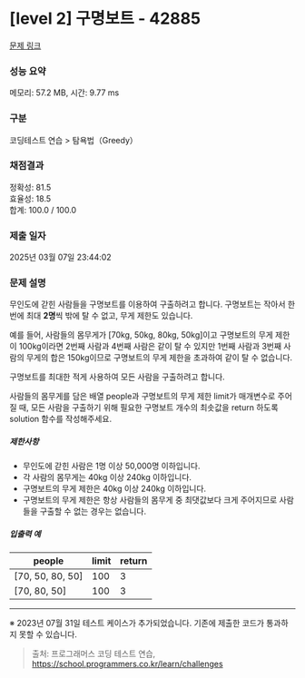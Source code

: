 # [level 2] 구명보트 - 42885 

[문제 링크](https://school.programmers.co.kr/learn/courses/30/lessons/42885) 

### 성능 요약

메모리: 57.2 MB, 시간: 9.77 ms

### 구분

코딩테스트 연습 > 탐욕법（Greedy）

### 채점결과

정확성: 81.5<br/>효율성: 18.5<br/>합계: 100.0 / 100.0

### 제출 일자

2025년 03월 07일 23:44:02

### 문제 설명

<p>무인도에 갇힌 사람들을 구명보트를 이용하여 구출하려고 합니다. 구명보트는 작아서 한 번에 최대 <strong>2명</strong>씩 밖에 탈 수 없고, 무게 제한도 있습니다.</p>

<p>예를 들어, 사람들의 몸무게가 [70kg, 50kg, 80kg, 50kg]이고 구명보트의 무게 제한이 100kg이라면 2번째 사람과 4번째 사람은 같이 탈 수 있지만 1번째 사람과 3번째 사람의 무게의 합은 150kg이므로 구명보트의 무게 제한을 초과하여 같이 탈 수 없습니다.</p>

<p>구명보트를 최대한 적게 사용하여 모든 사람을 구출하려고 합니다.</p>

<p>사람들의 몸무게를 담은 배열 people과 구명보트의 무게 제한 limit가 매개변수로 주어질 때, 모든 사람을 구출하기 위해 필요한 구명보트 개수의 최솟값을 return 하도록 solution 함수를 작성해주세요.</p>

<h5>제한사항</h5>

<ul>
<li>무인도에 갇힌 사람은 1명 이상 50,000명 이하입니다.</li>
<li>각 사람의 몸무게는 40kg 이상 240kg 이하입니다.</li>
<li>구명보트의 무게 제한은 40kg 이상 240kg 이하입니다.</li>
<li>구명보트의 무게 제한은 항상 사람들의 몸무게 중 최댓값보다 크게 주어지므로 사람들을 구출할 수 없는 경우는 없습니다.</li>
</ul>

<h5>입출력 예</h5>
<table class="table">
        <thead><tr>
<th>people</th>
<th>limit</th>
<th>return</th>
</tr>
</thead>
        <tbody><tr>
<td>[70, 50, 80, 50]</td>
<td>100</td>
<td>3</td>
</tr>
<tr>
<td>[70, 80, 50]</td>
<td>100</td>
<td>3</td>
</tr>
</tbody>
      </table>
<hr>

<p>※ 2023년 07월 31일 테스트 케이스가 추가되었습니다. 기존에 제출한 코드가 통과하지 못할 수 있습니다.</p>


> 출처: 프로그래머스 코딩 테스트 연습, https://school.programmers.co.kr/learn/challenges